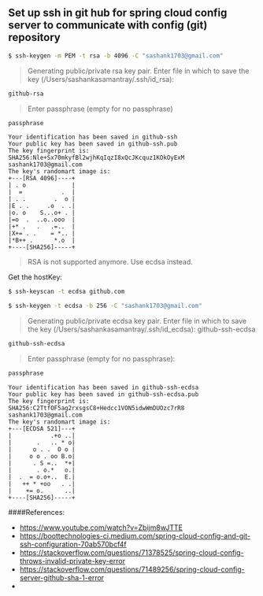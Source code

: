 ## Set up ssh in git hub for spring cloud config server to communicate with config (git) repository
```bash
$ ssh-keygen -m PEM -t rsa -b 4096 -C "sashank1703@gmail.com"
```
> Generating public/private rsa key pair.
> Enter file in which to save the key (/Users/sashankasamantray/.ssh/id_rsa):

```bash
github-rsa
```
> Enter passphrase (empty for no passphrase)
```bash
passphrase
```
```
Your identification has been saved in github-ssh
Your public key has been saved in github-ssh.pub
The key fingerprint is:
SHA256:Nle+Sx70mkyfBl2wjhKqIqzI8xQcJKcquz1KOkOyExM sashank1703@gmail.com
The key's randomart image is:
+---[RSA 4096]----+
| . o             |
|  =           .  |
| . .        .  o |
|E . .     .o  . .|
|o. o    S...o+ . |
|=o  .  ..o..ooo  |
|+* .   .   .=..  |
|X+= . .    = *.. |
|*B++ .      *.o  |
+----[SHA256]-----+
```
> RSA is not supported anymore. Use ecdsa instead.

Get the hostKey:
```bash
$ ssh-keyscan -t ecdsa github.com
```
```bash
$ ssh-keygen -t ecdsa -b 256 -C "sashank1703@gmail.com"
```
> Generating public/private ecdsa key pair.
> Enter file in which to save the key (/Users/sashankasamantray/.ssh/id_ecdsa): github-ssh-ecdsa
```bash
github-ssh-ecdsa
```
> Enter passphrase (empty for no passphrase):
```bash
passphrase
```
```
Your identification has been saved in github-ssh-ecdsa
Your public key has been saved in github-ssh-ecdsa.pub
The key fingerprint is:
SHA256:C2TtfOF5ag2rxsgsC8+Hedcc1VON5idwWmDUOzc7rR8 sashank1703@gmail.com
The key's randomart image is:
+---[ECDSA 521]---+
|           .+o ..|
|       .   .. * o|
|      o . .  O o |
|     o o . oo B.o|
|      . S =..  *+|
|       . o.*   o.|
|  .  = o.o+..  E.|
|   ++ * +oo   . .|
|    += o.      ..|
+----[SHA256]-----+
```
####References:
- https://www.youtube.com/watch?v=Zbijm8wJTTE
- https://boottechnologies-ci.medium.com/spring-cloud-config-and-git-ssh-configuration-70ab570bcf4f
- https://stackoverflow.com/questions/71378525/spring-cloud-config-throws-invalid-private-key-error
- https://stackoverflow.com/questions/71489256/spring-cloud-config-server-github-sha-1-error
- 


